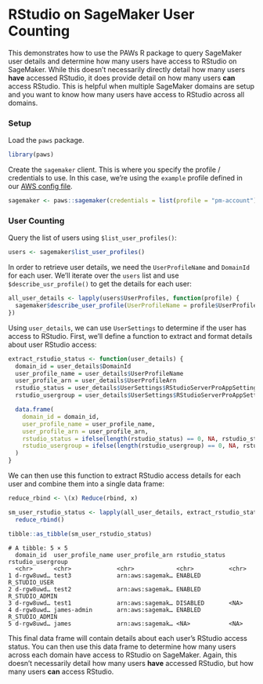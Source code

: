 # RStudio on SageMaker User Counting


This demonstrates how to use the PAWs R package to query SageMaker user
details and determine how many users have access to RStudio on
SageMaker. While this doesn’t necessarily directly detail how many users
**have** accessed RStudio, it does provide detail on how many users
**can** access RStudio. This is helpful when multiple SageMaker domains
are setup and you want to know how many users have access to RStudio
across all domains.

### Setup

Load the `paws` package.

``` r
library(paws)
```

Create the `sagemaker` client. This is where you specify the profile /
credentials to use. In this case, we’re using the `example` profile
defined in our [AWS config
file](https://docs.aws.amazon.com/cli/latest/userguide/cli-configure-files.html).

``` r
sagemaker <- paws::sagemaker(credentials = list(profile = "pm-account"))
```

### User Counting

Query the list of users using `$list_user_profiles()`:

``` r
users <- sagemaker$list_user_profiles()
```

In order to retrieve user details, we need the `UserProfileName` and
`DomainId` for each user. We’ll iterate over the `users` list and use
`$describe_usr_profile()` to get the details for each user:

``` r
all_user_details <- lapply(users$UserProfiles, function(profile) {
  sagemaker$describe_user_profile(UserProfileName = profile$UserProfileName, DomainId = profile$DomainId)
})
```

Using `user_details`, we can use `UserSettings` to determine if the user
has access to RStudio. First, we’ll define a function to extract and
format details about user RStudio access:

``` r
extract_rstudio_status <- function(user_details) {
  domain_id = user_details$DomainId
  user_profile_name = user_details$UserProfileName
  user_profile_arn = user_details$UserProfileArn
  rstudio_status = user_details$UserSettings$RStudioServerProAppSettings$AccessStatus
  rstudio_usergroup = user_details$UserSettings$RStudioServerProAppSettings$UserGroup

  data.frame(
    domain_id = domain_id,
    user_profile_name = user_profile_name,
    user_profile_arn = user_profile_arn,
    rstudio_status = ifelse(length(rstudio_status) == 0, NA, rstudio_status),
    rstudio_usergroup = ifelse(length(rstudio_usergroup) == 0, NA, rstudio_usergroup)
  )
}
```

We can then use this function to extract RStudio access details for each
user and combine them into a single data frame:

``` r
reduce_rbind <- \(x) Reduce(rbind, x)

sm_user_rstudio_status <- lapply(all_user_details, extract_rstudio_status) |> 
  reduce_rbind()

tibble::as_tibble(sm_user_rstudio_status)
```

    # A tibble: 5 × 5
      domain_id  user_profile_name user_profile_arn rstudio_status rstudio_usergroup
      <chr>      <chr>             <chr>            <chr>          <chr>            
    1 d-rgw8uwd… test3             arn:aws:sagemak… ENABLED        R_STUDIO_USER    
    2 d-rgw8uwd… test2             arn:aws:sagemak… ENABLED        R_STUDIO_ADMIN   
    3 d-rgw8uwd… test1             arn:aws:sagemak… DISABLED       <NA>             
    4 d-rgw8uwd… james-admin       arn:aws:sagemak… ENABLED        R_STUDIO_ADMIN   
    5 d-rgw8uwd… james             arn:aws:sagemak… <NA>           <NA>             

This final data frame will contain details about each user’s RStudio
access status. You can then use this data frame to determine how many
users across each domain have access to RStudio on SageMaker. Again,
this doesn’t necessarily detail how many users **have** accessed
RStudio, but how many users **can** access RStudio.
